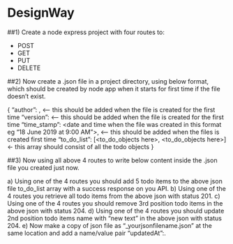 # DesignWay

##1) Create a node express project with four routes to:
- POST 
- GET
- PUT
- DELETE

##2) Now create a .json file in a project directory, using below format, which should be created by node app when it starts for first time if the file doesn’t exist.

{
“author”: <your name>, <— this should be added when the file is created for the first time
“version”: <This should be pulled from your package.json file using your code and inserted here> <— this should be added when the file is created for the first time
“time_stamp”: <date and time when the file was created in this format eg “18 June 2019 at 9:00 AM”>, <— this should be added when the files is created first time
“to_do_list”: [<to_do_objects here>, <to_do_objects here>] <- this array should consist of all the todo objects
}


##3) Now using all above 4 routes to write below content inside the .json file you created just now.

a) Using one of the 4 routes you should add 5 todo items to the above json file to_do_list array with a success response on you API.
b) Using  one of the 4 routes you retrieve all todo items from the above json with status 201.
c) Using  one of the 4 routes you should remove 3rd position todo items in the above json with status 204.
d) Using  one of the 4 routes you should update 2nd position todo items name with “new text” in the above json with status 204.
e) Now make a copy of json file as “_yourjsonfilename.json” at the same location and add a name/value pair “updatedAt”:<time this copy file was created>. 
